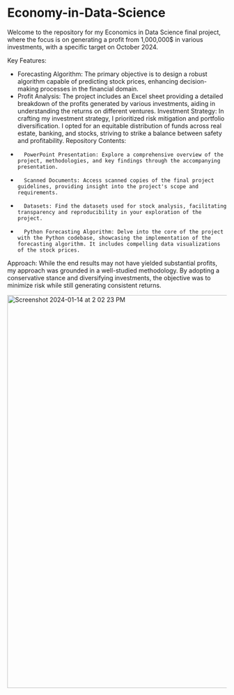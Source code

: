 # Economy-in-Data-Science

Welcome to the repository for my Economics in Data Science final project, where the focus is on generating a profit from 1,000,000$ in various investments, with a specific target on October 2024.

Key Features:
* Forecasting Algorithm: The primary objective is to design a robust algorithm capable of predicting stock prices, enhancing decision-making processes in the financial domain.
* Profit Analysis: The project includes an Excel sheet providing a detailed breakdown of the profits generated by various investments, aiding in understanding the returns on different ventures.
Investment Strategy:
In crafting my investment strategy, I prioritized risk mitigation and portfolio diversification. I opted for an equitable distribution of funds across real estate, banking, and stocks, striving to strike a balance between safety and profitability.
Repository Contents:
* 		PowerPoint Presentation: Explore a comprehensive overview of the project, methodologies, and key findings through the accompanying presentation.
* 		Scanned Documents: Access scanned copies of the final project guidelines, providing insight into the project's scope and requirements.
* 		Datasets: Find the datasets used for stock analysis, facilitating transparency and reproducibility in your exploration of the project.
* 		Python Forecasting Algorithm: Delve into the core of the project with the Python codebase, showcasing the implementation of the forecasting algorithm. It includes compelling data visualizations of the stock prices. 
Approach:
While the end results may not have yielded substantial profits, my approach was grounded in a well-studied methodology. By adopting a conservative stance and diversifying investments, the objective was to minimize risk while still generating consistent returns.

<img width="902" alt="Screenshot 2024-01-14 at 2 02 23 PM" src="https://github.com/lynn511/Economy-in-Data-Science/assets/80981292/384c8ccd-9fbd-4bcb-899e-970fd3768010">
